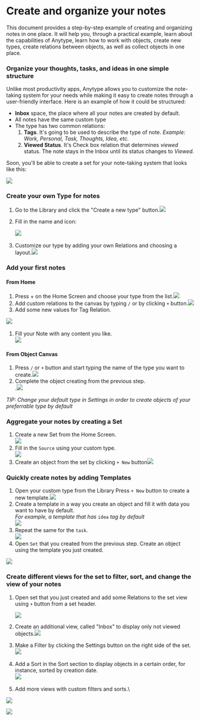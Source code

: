 # Create and organize your notes

This document provides a step-by-step example of creating and organizing notes in one place. It will help you, through a practical example, learn about the capabilities of Anytype, learn how to work with objects, create new types, create relations between objects, as well as collect objects in one place.

### Organize your thoughts, tasks, and ideas in one simple structure <a href="#organize-your-thoughts-tasks-and-ideas-in-one-simple-structure" id="organize-your-thoughts-tasks-and-ideas-in-one-simple-structure"></a>

Unlike most productivity apps, Anytype allows you to customize the note-taking system for your needs while making it easy to create notes through a user-friendly interface. Here is an example of how it could be structured:

* **Inbox** space, the place where all your notes are created by default.
* All notes have the same custom type
* The type has two common relations:
  1. **Tags**. It's going to be used to describe the type of note. _Example: Work, Personal, Task, Thoughts, Idea, etc._
  2. **Viewed Status**. It's Check box relation that determines _viewed_ status. The note stays in the Inbox until its status changes to _Viewed._

Soon, you'll be able to create a set for your note-taking system that looks like this:​

![](https://files.gitbook.com/v0/b/gitbook-x-prod.appspot.com/o/spaces%2FMBWIxXziUmcK7h7uvLnI%2Fuploads%2FDskg7CbHVtVh6LcEFDBZ%2FScreenshot%202021-11-30%20at%2012.07.47.png?alt=media\&token=bba32fcf-c565-44f9-9c3e-051d1b4a01a5)

### Сreate your own Type for notes <a href="#sreate-your-own-type-for-notes" id="sreate-your-own-type-for-notes"></a>

1. Go to the Library and click the "Create a new type" button.​​![](https://files.gitbook.com/v0/b/gitbook-x-prod.appspot.com/o/spaces%2FMBWIxXziUmcK7h7uvLnI%2Fuploads%2FrMaOZhtrYaB0RWsKhorj%2Fobject\_type\_library.png?alt=media\&token=9ebdc0f5-f613-45e7-a9cb-ba875e61eeb0)​
2.  Fill in the name and icon:

    ​​![](https://files.gitbook.com/v0/b/gitbook-x-prod.appspot.com/o/spaces%2FMBWIxXziUmcK7h7uvLnI%2Fuploads%2FGT0pw9UFgNGDmVbNfm8o%2Fnew\_object\_type.png?alt=media\&token=cdfc7c60-ac09-4aaf-a5f2-752e48e2b4ce)​
3. Customize our type by adding your own Relations and choosing a layout.​​![](https://files.gitbook.com/v0/b/gitbook-x-prod.appspot.com/o/spaces%2FMBWIxXziUmcK7h7uvLnI%2Fuploads%2F0PmelVcLPn8ob33NnKF5%2Fobject\_type\_relations.png?alt=media\&token=f1a0c86e-91ff-429b-87dc-fec8f4b0725a)​

### Add your first notes <a href="#add-your-first-notes" id="add-your-first-notes"></a>

#### From Home <a href="#from-home" id="from-home"></a>

1. Press + on the Home Screen and choose your type from the list.​![](https://files.gitbook.com/v0/b/gitbook-x-prod.appspot.com/o/spaces%2FMBWIxXziUmcK7h7uvLnI%2Fuploads%2FOyS9Q9mf3szgbpcfDx7i%2Ftype\_from\_home\_1.png?alt=media\&token=800a772a-6079-4001-b6a3-514d94d1f2f1)​
2. Add custom relations to the canvas by typing `/` or by clicking `+` button.​![](https://files.gitbook.com/v0/b/gitbook-x-prod.appspot.com/o/spaces%2FMBWIxXziUmcK7h7uvLnI%2Fuploads%2Ff0eMzHjA1IVqhWDJSbdn%2Ftype\_from\_home\_2.png?alt=media\&token=65058382-13a8-4058-bf84-0af6a88842b1)​
3. Add some new values for Tag Relation.

​![](https://files.gitbook.com/v0/b/gitbook-x-prod.appspot.com/o/spaces%2FMBWIxXziUmcK7h7uvLnI%2Fuploads%2FfDQ8dEOW39ecVk1pn3Oy%2Ftype\_from\_home\_3.png?alt=media\&token=525a60fb-544e-4eeb-89e7-0a2c596d05cf)

1. Fill your Note with any content you like.​\
   ​![](https://files.gitbook.com/v0/b/gitbook-x-prod.appspot.com/o/spaces%2FMBWIxXziUmcK7h7uvLnI%2Fuploads%2Fq3omTqGhERlmEx1Rql9r%2Ftype\_from\_home\_4.png?alt=media\&token=d3e0ece1-321b-41ee-b826-e7dd6bebd489)​

#### From Object Canvas <a href="#from-object-canvas" id="from-object-canvas"></a>

1. Press `/` or `+` button and start typing the name of the type you want to create.​​![](https://files.gitbook.com/v0/b/gitbook-x-prod.appspot.com/o/spaces%2FMBWIxXziUmcK7h7uvLnI%2Fuploads%2FyyNnByv7ZBg1PKCccrpS%2Ftype\_from\_canvas\_1.png?alt=media\&token=0b3757d8-b853-415c-ba8e-770cff4ad7e4)​
2. Complete the object creating from the previous step.\
   .​​![](https://files.gitbook.com/v0/b/gitbook-x-prod.appspot.com/o/spaces%2FMBWIxXziUmcK7h7uvLnI%2Fuploads%2FV4Ge6fZ3PtaVmFcmzMrJ%2Ftype\_from\_canvas\_2.png?alt=media\&token=fd54c1c0-238d-4103-9c79-1ecba985b217)​

_TIP: Change your default type in Settings in order to create objects of your preferrable type by default_

### Aggregate your notes by creating a Set <a href="#aggregate-your-notes-by-creating-a-set" id="aggregate-your-notes-by-creating-a-set"></a>

1. Create a new Set from the Home Screen.\
   ​​![](https://files.gitbook.com/v0/b/gitbook-x-prod.appspot.com/o/spaces%2FMBWIxXziUmcK7h7uvLnI%2Fuploads%2FKMPQdN9bbOHenKcS7RtM%2Fset\_1.png?alt=media\&token=ffb09aa2-3fd9-496d-81bc-f6fbd571ed07)​
2. Fill in the `Source` using your custom type.​\
   ​![](https://files.gitbook.com/v0/b/gitbook-x-prod.appspot.com/o/spaces%2FMBWIxXziUmcK7h7uvLnI%2Fuploads%2FjFsPugIVqzrdOvdSBFiR%2Fset\_2.png?alt=media\&token=2ca4dfd5-b9c6-4711-8157-aca229118544)​
3. Create an object from the set by clicking `+ New` button​​![](https://files.gitbook.com/v0/b/gitbook-x-prod.appspot.com/o/spaces%2FMBWIxXziUmcK7h7uvLnI%2Fuploads%2FexIxmuF6YI3On7WVs5Hg%2Fset\_3.png?alt=media\&token=0c22b802-f5af-4474-8dec-b78247f15024)​

### Quickly create notes by adding Templates <a href="#quickly-create-notes-by-adding-templates" id="quickly-create-notes-by-adding-templates"></a>

1. Open your custom type from the Library Press `+ New` button to create a new template.​​![](https://files.gitbook.com/v0/b/gitbook-x-prod.appspot.com/o/spaces%2FMBWIxXziUmcK7h7uvLnI%2Fuploads%2FjMcKCVLL0MLvZG0DbLYd%2Ftemplate\_2.png?alt=media\&token=8f8fed7e-63ce-435c-baa5-80ad32e9866f)​
2. Create a template in a way you create an object and fill it with data you want to have by default.\
   _For example, a template that has_ `idea` _tag by default_\
   _​_​![](https://files.gitbook.com/v0/b/gitbook-x-prod.appspot.com/o/spaces%2FMBWIxXziUmcK7h7uvLnI%2Fuploads%2FzMDWcTgZ7UqNfXee66O8%2Ftemplate\_3.png?alt=media\&token=50c856e3-9727-4ac2-8ad7-6595f5c4f839)_​_
3. Repeat the same for the `task`.​\
   ​![](https://files.gitbook.com/v0/b/gitbook-x-prod.appspot.com/o/spaces%2FMBWIxXziUmcK7h7uvLnI%2Fuploads%2FI3JhqGpWDRYpGQ5qNMAL%2Ftemplate\_4.png?alt=media\&token=621cc009-0585-4dd2-ad1b-1e042fa76d9d)​
4. Open `Set` that you created from the previous step. Create an object using the template you just created.

![](https://files.gitbook.com/v0/b/gitbook-x-prod.appspot.com/o/spaces%2FMBWIxXziUmcK7h7uvLnI%2Fuploads%2F3A233InKz8FXZIAc6EBD%2Ftemplate\_5.png?alt=media\&token=7374504a-3c6f-43c0-a9a7-14b81e3794d3)

### Create different views for the set to filter, sort, and change the view of your notes <a href="#create-different-views-for-the-set-to-filter-sort-and-change-the-view-of-your-notes" id="create-different-views-for-the-set-to-filter-sort-and-change-the-view-of-your-notes"></a>

1.  Open set that you just created and add some Relations to the set view using `+` button from a set header.​​

    ![](<../.gitbook/assets/custom\_set\_1 (2).png>)
2. Create an additional view, called "Inbox" to display only not viewed objects.​​![](https://files.gitbook.com/v0/b/gitbook-x-prod.appspot.com/o/spaces%2FMBWIxXziUmcK7h7uvLnI%2Fuploads%2FiHhjOVNaad8IzgDkiGYI%2Fcustom\_set\_2.png?alt=media\&token=f52c3a1c-4bf8-47f1-9d30-467ab3410aad)​
3. Make a Filter by clicking the Settings button on the right side of the set.​​![](https://files.gitbook.com/v0/b/gitbook-x-prod.appspot.com/o/spaces%2FMBWIxXziUmcK7h7uvLnI%2Fuploads%2FtbiPktf2AuavGFN6qEUc%2Fcustom\_set\_3.png?alt=media\&token=2a151331-22c0-457f-9fad-96c77fcc611b)​
4. Add a Sort in the Sort section to display objects in a certain order, for instance, sorted by creation date.​\
   ​![](https://files.gitbook.com/v0/b/gitbook-x-prod.appspot.com/o/spaces%2FMBWIxXziUmcK7h7uvLnI%2Fuploads%2FNqt25LrMVr1FuEmBXhjV%2Fcustom\_set\_4.png?alt=media\&token=b630cf41-1c99-4ba8-bb4e-1284c10e8d79)​
5. Add more views with custom filters and sorts.\


![](<../.gitbook/assets/custom\_set\_1 (1).png>)

![](https://files.gitbook.com/v0/b/gitbook-x-prod.appspot.com/o/spaces%2FMBWIxXziUmcK7h7uvLnI%2Fuploads%2FR7lpk8HkM5cMv8ifTy7o%2Ffinished%20set.png?alt=media\&token=f64f28ca-eea6-49e0-84b5-e8c63c70f4fe)

